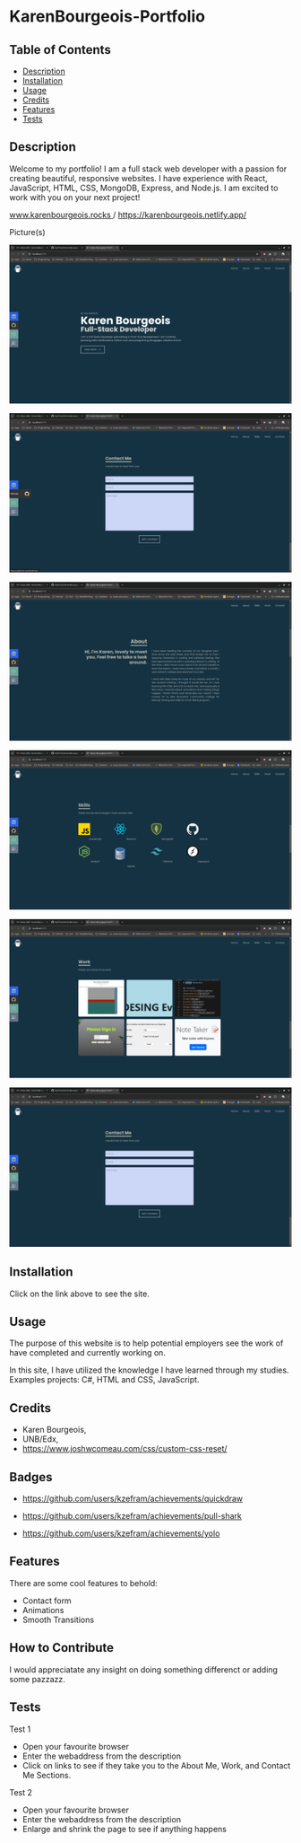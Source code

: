 # KarenBourgeois-Portfolio

## Table of Contents

- [Description](#description)
- [Installation](#installation)
- [Usage](#usage)
- [Credits](#credits)
- [Features](#features)
- [Tests](#tests)


## Description

Welcome to my portfolio! I am a full stack web developer with a passion for creating beautiful, responsive websites. I have experience with React, JavaScript, HTML, CSS, MongoDB, Express, and Node.js. I am excited to work with you on your next project!

[www.karenbourgeois.rocks ](https://karenbourgeois.rocks/)  /  https://karenbourgeois.netlify.app/


Picture(s)

![Home Section](client/public/Home-Hero.png)

![Side Bar Pop-out](client/public/Sidepopout.png)

![About](client/public/about.png)

![Skills](client/public/Skills.png)

![Work](client/public/work.png)

![Contact Form](client/public/contact.png)

## Installation

Click on the link above to see the site. 

## Usage

The purpose of this website is to help potential employers see the work of have completed and currently working on.

In this site, I have utilized the knowledge I have learned through my studies. Examples projects: C#, HTML and CSS, JavaScript.

## Credits

- Karen Bourgeois,
- UNB/Edx,
- https://www.joshwcomeau.com/css/custom-css-reset/

## Badges

- https://github.com/users/kzefram/achievements/quickdraw

- https://github.com/users/kzefram/achievements/pull-shark

- https://github.com/users/kzefram/achievements/yolo

## Features

There are some cool features to behold:
- Contact form
- Animations
- Smooth Transitions

## How to Contribute

I would appreciatate any insight on doing something differenct or adding some pazzazz.

## Tests

Test 1

- Open your favourite browser
- Enter the webaddress from the description
- Click on links to see if they take you to the About Me, Work, and Contact Me Sections.

Test 2

- Open your favourite browser
- Enter the webaddress from the description
- Enlarge and shrink the page to see if anything happens
